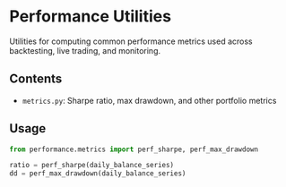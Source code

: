 # Performance Utilities

Utilities for computing common performance metrics used across backtesting, live trading, and monitoring.

## Contents
- `metrics.py`: Sharpe ratio, max drawdown, and other portfolio metrics

## Usage
```python
from performance.metrics import perf_sharpe, perf_max_drawdown

ratio = perf_sharpe(daily_balance_series)
dd = perf_max_drawdown(daily_balance_series)
```
